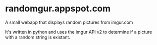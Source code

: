 randomgur.appspot.com
==

A small webapp that displays random pictures from imgur.com

It's written in python and uses the imgur API v2 to determine if a picture with a random string is existant.

